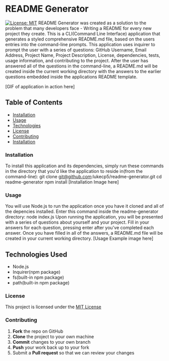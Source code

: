 # README Generator
[![License: MIT](https://img.shields.io/badge/License-MIT-yellow.svg)](https://opensource.org/licenses/MIT)
README Generator was created as a solution to the problem that many developers face - Writing a README for every new project they create. This is a CLI(Command Line Interface) application that generates a styled comprehensive README.md file, based on the users entries into the command-line prompts. This application uses inquirer to prompt the user with a series of questions: GitHub Username, Email Address, Project Name, Project Description, License, dependencies, tests, usage information, and contributing to the project. After the user has answered all of the questions in the command-line, a README.md will be created inside the current working directory with the answers to the earlier questions embedded inside the applications README template.

[GIF of application in action here]

## Table of Contents
* [Installation](#installation)
* [Usage](#installation)
* [Technologies](#technologies)
* [License](#installation)
* [Contributing](#installation)
* [Installation](#installation)

### Installation
To install this application and its dependencies, simply run these commands in the directory that you'd like the application to reside in(from the command-line):
  git clone git@github.com:lukecp5/readme-generator.git
  cd readme-generator
  npm install
[Installation Image here]

### Usage
You will use Node.js to run the application once you have it cloned and all of the depencies installed. Enter this command inside the readme-generator directory:
  node index.js
Upon running the application, you will be presented with a series of questions about yourself and your project. Fill in your answers for each question, pressing enter after you've completed each answer. Once you have filled in all of the answers, a README.md file will be created in your current working directory.
[Usage Example image here]

## Technologies Used
  - Node.js
  - Inquirer(npm package)
  - fs(built-in npm package)
  - path(built-in npm package)

### License 
This project is licensed under the [MIT License](https://opensource.org/licenses/MIT)

### Contributing
 1. **Fork** the repo on GitHub
 2. **Clone** the project to your own machine
 3. **Commit** changes to your own branch
 4. **Push** your work back up to your fork
 5. Submit a **Pull request** so that we can review your changes
